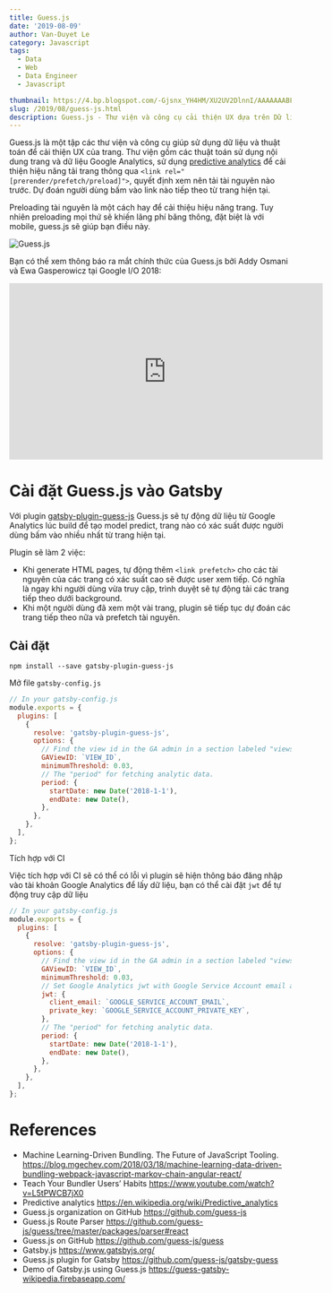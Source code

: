 ```yaml
---
title: Guess.js
date: '2019-08-09'
author: Van-Duyet Le
category: Javascript
tags:
  - Data
  - Web
  - Data Engineer
  - Javascript

thumbnail: https://4.bp.blogspot.com/-Gjsnx_YH4HM/XU2UV2DlnnI/AAAAAAABFVM/LjDl6ilxQeYPzQgs_acID9VEwy4L62QsACK4BGAYYCw/s200/guess.png
slug: /2019/08/guess-js.html
description: Guess.js - Thư viện và công cụ cải thiện UX dựa trên Dữ liệu, thống kê và Machine Learning. Và cách cài đặt plugin Gatsby.
---
```


Guess.js là một tập các thư viện và công cụ giúp sử dụng dữ liệu và thuật toán để cải thiện UX của trang. Thư viện gồm các thuật toán sử dụng nội dung trang và dữ liệu Google Analytics, sử dụng [predictive analytics](https://en.wikipedia.org/wiki/Predictive_analytics) để cải thiện hiệu năng tải trang thông qua `<link rel="[prerender/prefetch/preload]">`, quyết định xem nên tải tài nguyên nào trước. Dự đoán người dùng bấm vào link nào tiếp theo từ trang hiện tại.

Preloading tài nguyên là một cách hay để cải thiệu hiệu năng trang. Tuy nhiên preloading mọi thứ sẽ khiến lãng phí băng thông, đặt biệt là với mobile, guess.js sẽ giúp bạn điều này.

![Guess.js](https://4.bp.blogspot.com/-Gjsnx_YH4HM/XU2UV2DlnnI/AAAAAAABFVM/LjDl6ilxQeYPzQgs_acID9VEwy4L62QsACK4BGAYYCw/s400/guess.png)

Bạn có thể xem thông báo ra mắt chính thức của Guess.js bởi Addy Osmani và Ewa Gasperowicz tại Google I/O 2018:

<iframe width="560" height="315" src="https://www.youtube.com/embed/Mv-l3-tJgGk?start=2275" frameborder="0" allow="accelerometer; autoplay; encrypted-media; gyroscope; picture-in-picture" allowfullscreen></iframe>

# Cài đặt Guess.js vào Gatsby

Với plugin [gatsby-plugin-guess-js](https://www.gatsbyjs.org/packages/gatsby-plugin-guess-js/) Guess.js sẽ tự động dữ liệu từ Google Analytics lúc build để tạo model predict, trang nào có xác suất được người dùng bấm vào nhiều nhất từ trang hiện tại.

Plugin sẽ làm 2 việc:

- Khi generate HTML pages, tự động thêm `<link prefetch>` cho các tài nguyên của các trang có xác suất cao sẽ được user xem tiếp. Có nghĩa là ngay khi người dùng vừa truy cập, trình duyệt sẽ tự động tải các trang tiếp theo dưới background.
- Khi một người dùng đã xem một vài trang, plugin sẽ tiếp tục dự đoán các trang tiếp theo nữa và prefetch tài nguyên.

## Cài đặt

```
npm install --save gatsby-plugin-guess-js
```

Mở file `gatsby-config.js`

```js
// In your gatsby-config.js
module.exports = {
  plugins: [
    {
      resolve: 'gatsby-plugin-guess-js',
      options: {
        // Find the view id in the GA admin in a section labeled "views"
        GAViewID: `VIEW_ID`,
        minimumThreshold: 0.03,
        // The "period" for fetching analytic data.
        period: {
          startDate: new Date('2018-1-1'),
          endDate: new Date(),
        },
      },
    },
  ],
};
```

Tích hợp với CI

Việc tích hợp với CI sẽ có thể có lỗi vì plugin sẽ hiện thông báo đăng nhập vào tài khoản Google Analytics để lấy dữ liệu, bạn có thể cài đặt `jwt` để tự động truy cập dữ liệu

```js
// In your gatsby-config.js
module.exports = {
  plugins: [
    {
      resolve: 'gatsby-plugin-guess-js',
      options: {
        // Find the view id in the GA admin in a section labeled "views"
        GAViewID: `VIEW_ID`,
        minimumThreshold: 0.03,
        // Set Google Analytics jwt with Google Service Account email and private key
        jwt: {
          client_email: `GOOGLE_SERVICE_ACCOUNT_EMAIL`,
          private_key: `GOOGLE_SERVICE_ACCOUNT_PRIVATE_KEY`,
        },
        // The "period" for fetching analytic data.
        period: {
          startDate: new Date('2018-1-1'),
          endDate: new Date(),
        },
      },
    },
  ],
};
```

# References

- Machine Learning-Driven Bundling. The Future of JavaScript Tooling. https://blog.mgechev.com/2018/03/18/machine-learning-data-driven-bundling-webpack-javascript-markov-chain-angular-react/
- Teach Your Bundler Users’ Habits https://www.youtube.com/watch?v=L5tPWCB7jX0
- Predictive analytics https://en.wikipedia.org/wiki/Predictive_analytics
- Guess.js organization on GitHub https://github.com/guess-js
- Guess.js Route Parser https://github.com/guess-js/guess/tree/master/packages/parser#react
- Guess.js on GitHub https://github.com/guess-js/guess
- Gatsby.js https://www.gatsbyjs.org/
- Guess.js plugin for Gatsby https://github.com/guess-js/gatsby-guess
- Demo of Gatsby.js using Guess.js https://guess-gatsby-wikipedia.firebaseapp.com/
